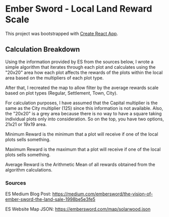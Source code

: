# Ember Sword - Local Land Reward Scale

This project was bootstrapped with [Create React App](https://github.com/facebook/create-react-app).

## Calculation Breakdown

Using the information provided by ES from the sources below, I wrote a simple algorithm that iterates
through each plot and calculates using the "20x20" area how each plot affects the rewards of the plots
within the local area based on the multipliers of each plot type.

After that, I recreated the map to allow filter by the average rewards scale based on plot types (Regular,
Settlement, Town, City).

For calculation purposes, I have assumed that the Capital multiplier is the same as the City multiplier
(125) since this information is not available. Also, the "20x20" is a grey area because there is no way to
have a square taking individual plots only into consideration. So on the top, you have two options, 21x21 or
19x19 area.
          
Minimum Reward is the minimum that a plot will receive if one of the local plots sells something.

Maximum Reward is the maximum that a plot will receive if one of the local plots sells something.

Average Reward is the Arithmetic Mean of all rewards obtained from the algorithm calculations.


### Sources

ES Medium Blog Post: https://medium.com/embersword/the-vision-of-ember-sword-the-land-sale-1998be5e3fe5
 
ES Website Map JSON: https://embersword.com/map/solarwood.json
 
